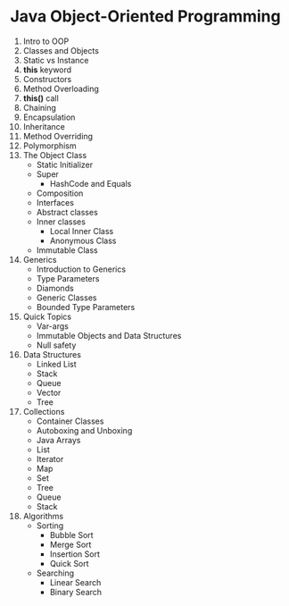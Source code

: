 # Java Object-Oriented Programming

1. Intro to OOP
2. Classes and Objects
3. Static vs Instance
4. **this** keyword
5. Constructors
6. Method Overloading
7. **this()** call
8. Chaining
9. Encapsulation
10. Inheritance
11. Method Overriding
12. Polymorphism
13. The Object Class
     * Static Initializer
     * Super
         * HashCode and Equals
     * Composition
     * Interfaces
     * Abstract classes
     * Inner classes
         * Local Inner Class
         * Anonymous Class
     * Immutable Class
14. Generics
     * Introduction to Generics
     * Type Parameters
     * Diamonds
     * Generic Classes
     * Bounded Type Parameters
15. Quick Topics
     * Var-args
     * Immutable Objects and Data Structures
     * Null safety
16. Data Structures
     * Linked List
     * Stack
     * Queue
     * Vector
     * Tree
17. Collections
     * Container Classes
     * Autoboxing and Unboxing
     * Java Arrays
     * List
     * Iterator
     * Map
     * Set
     * Tree
     * Queue
     * Stack
18. Algorithms
     * Sorting
         * Bubble Sort
         * Merge Sort
         * Insertion Sort
         * Quick Sort
     * Searching
         * Linear Search
         * Binary Search 
